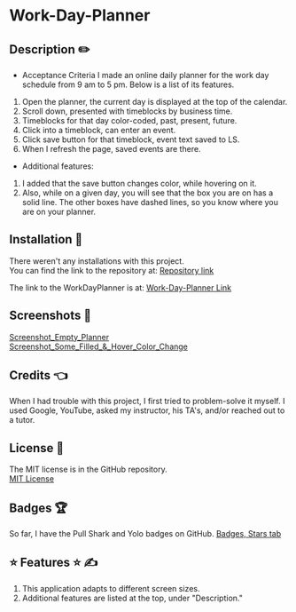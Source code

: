 # Work-Day-Planner

## Description ✏️

- Acceptance Criteria
I made an online daily planner for the work day schedule from 9 am to 5 pm.  Below is a list of its features.

1) Open the planner, the current day is displayed at the top of the calendar.
2) Scroll down, presented with timeblocks by business time.
3) Timeblocks for that day color-coded, past, present, future.
4) Click into a timeblock, can enter an event.
5) Click save button for that timeblock, event text saved to LS.
6) When I refresh the page, saved events are there.

- Additional features:
1) I added that the save button changes color, while hovering on it.
2) Also, while on a given day, you will see that the box you are on has a solid line.  The other boxes have dashed lines, so you know where you are on your planner.

## Installation 🔑

There weren't any installations with this project.  
You can find the link to the repository at:
[Repository link](https://github.com/123sites/Work-Day-Planner)

The link to the WorkDayPlanner is at:
[Work-Day-Planner Link](https://123sites.github.io/Work-Day-Planner/)

## Screenshots 🎯

[Screenshot_Empty_Planner](Assets/images/Screenshot_Empty_Planner.png)
[Screenshot_Some_Filled_&_Hover_Color_Change](Assets/images/Screenshot%2C_partially_filled-in_and_hover_color_change.png)


## Credits 👈

When I had trouble with this project, I first tried to problem-solve it myself.  I used Google, YouTube, asked my instructor, his TA's, and/or reached out to a tutor.  

## License 📝

The MIT license is in the GitHub repository.  
[MIT License](https://github.com/123sites/Work-Day-Planner/blob/main/LICENSE)

## Badges 🏆

So far, I have the Pull Shark and Yolo badges on GitHub.
[Badges, Stars tab](https://github.com/123sites?tab=stars)

## ⭐ Features ⭐ ✍

1) This application adapts to different screen sizes. 
2) Additional features are listed at the top, under "Description."

